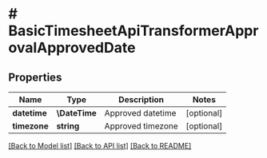 # # BasicTimesheetApiTransformerApprovalApprovedDate

## Properties

Name | Type | Description | Notes
------------ | ------------- | ------------- | -------------
**datetime** | **\DateTime** | Approved datetime | [optional]
**timezone** | **string** | Approved timezone | [optional]

[[Back to Model list]](../../README.md#models) [[Back to API list]](../../README.md#endpoints) [[Back to README]](../../README.md)
